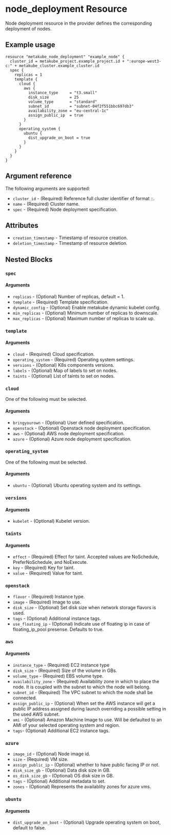 # node_deployment Resource

Node deployment resource in the provider defines the corresponding deployment of nodes.

## Example usage

```hcl
resource "metakube_node_deployment" "example_node" {
  cluster_id = metakube_project.example_project.id + ":europe-west3-c:" + metakube_cluster.example_cluster.id
  spec {
    replicas = 1
    template {
      cloud {
        aws {
          instance_type     = "t3.small"
          disk_size         = 25
          volume_type       = "standard"
          subnet_id         = "subnet-04f2f551bbc697db3"
          availability_zone = "eu-central-1c"
          assign_public_ip  = true
        }
      }
      operating_system {
        ubuntu {
          dist_upgrade_on_boot = true
        }
      }
    }
  }
}
```

## Argument reference

The following arguments are supported:

* `cluster_id` - (Required) Reference full cluster identifier of format <project id>:<seed dc>:<cluster id>.
* `name` - (Required) Cluster name.
* `spec` - (Required) Node deployment specification.

## Attributes

* `creation_timestamp` - Timestamp of resource creation.
* `deletion_timestamp` - Timestamp of resource deletion.

## Nested Blocks

### `spec`

#### Arguments

* `replicas` - (Optional) Number of replicas, default = 1.
* `template` - (Required) Template specification.
* `dynamic_config` - (Optional) Enable metakube dynamic kubelet config.
* `min_replicas` - (Optional) Minimum number of replicas to downscale.
* `max_replicas` - (Optional) Maximum number of replicas to scale up.

### `template`

#### Arguments

* `cloud` - (Required) Cloud specification.
* `operating_system` - (Required) Operating system settings.
* `versions` - (Optional) K8s components versions.
* `labels` - (Optional) Map of labels to set on nodes.
* `taints` - (Optional) List of taints to set on nodes.

### `cloud`

One of the following must be selected.

#### Arguments

* `bringyourown` - (Optional) User defined specification.
* `openstack` - (Optional) Openstack node deployment specification.
* `aws` - (Optional) AWS node deployment specification.
* `azure` - (Optional) Azure node deployment specification.

### `operating_system`

One of the following must be selected.

#### Arguments

* `ubuntu` - (Optional) Ubuntu operating system and its settings.

### `versions`

#### Arguments

* `kubelet` - (Optional) Kubelet version.

### `taints`

#### Arguments

* `effect` - (Required) Effect for taint. Accepted values are NoSchedule, PreferNoSchedule, and NoExecute.
* `key` - (Required) Key for taint.
* `value` - (Required) Value for taint.

### `openstack`
* `flavor` - (Required) Instance type.
* `image` - (Required) Image to use.
* `disk_size` - (Optional) Set disk size when network storage flavors is used.
* `tags` - (Optional) Additional instance tags.
* `use_floating_ip` - (Optional) Indicate use of floating ip in case of floating_ip_pool presense. Defaults to true.

### `aws`

#### Arguments

* `instance_type` - (Required) EC2 instance type
* `disk_size` - (Required) Size of the volume in GBs.
* `volume_type` -  (Required) EBS volume type.
* `availability_zone` - (Required) Availability zone in which to place the node. It is coupled with the subnet to which the node will belong.
* `subnet_id` - (Required) The VPC subnet to which the node shall be connected.
* `assign_public_ip` - (Optional) When set the AWS instance will get a public IP address assigned during launch overriding a possible setting in the used AWS subnet.
* `ami` - (Optional) Amazon Machine Image to use. Will be defaulted to an AMI of your selected operating system and region.
* `tags`- (Optional) Additional EC2 instance tags.

### `azure`
* `image_id` - (Optional) Node image id.
* `size` - (Required) VM size.
* `assign_public_ip` - (Optional) whether to have public facing IP or not.
* `disk_size_gb` - (Optional) Data disk size in GB.
* `os_disk_size_gb` - (Optional) OS disk size in GB.
* `tags` - (Optional) Additional metadata to set.
* `zones` - (Optional) Represents the availablity zones for azure vms.

### `ubuntu`

#### Arguments

* `dist_upgrade_on_boot` - (Optional) Upgrade operating system on boot, default to false.
